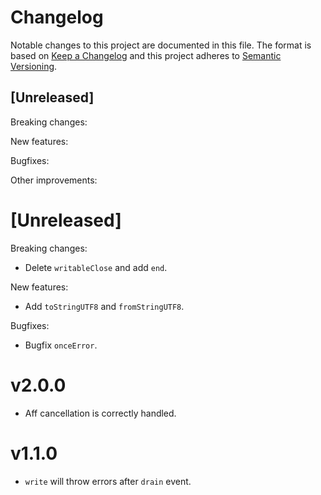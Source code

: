 # Changelog

Notable changes to this project are documented in this file. The format is based on [Keep a Changelog](https://keepachangelog.com/en/1.0.0/) and this project adheres to [Semantic Versioning](https://semver.org/spec/v2.0.0.html).

## [Unreleased]

Breaking changes:

New features:

Bugfixes:

Other improvements:

# [Unreleased]

Breaking changes:

* Delete `writableClose` and add `end`.

New features:

* Add `toStringUTF8` and `fromStringUTF8`.

Bugfixes:

* Bugfix `onceError`.

# v2.0.0

* Aff cancellation is correctly handled.

# v1.1.0

* `write` will throw errors after `drain` event.
